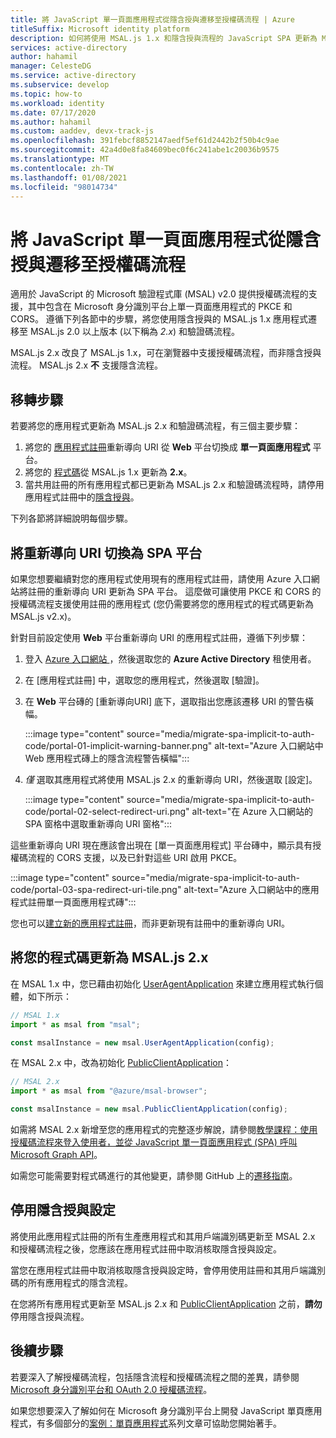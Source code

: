 ```yaml
---
title: 將 JavaScript 單一頁面應用程式從隱含授與遷移至授權碼流程 | Azure
titleSuffix: Microsoft identity platform
description: 如何將使用 MSAL.js 1.x 和隱含授與流程的 JavaScript SPA 更新為 MSAL.js 2.x 和使用 PKCE 和 CORS 支援的授權碼流程。
services: active-directory
author: hahamil
manager: CelesteDG
ms.service: active-directory
ms.subservice: develop
ms.topic: how-to
ms.workload: identity
ms.date: 07/17/2020
ms.author: hahamil
ms.custom: aaddev, devx-track-js
ms.openlocfilehash: 391febcf8852147aedf5ef61d2442b2f50b4c9ae
ms.sourcegitcommit: 42a4d0e8fa84609bec0f6c241abe1c20036b9575
ms.translationtype: MT
ms.contentlocale: zh-TW
ms.lasthandoff: 01/08/2021
ms.locfileid: "98014734"
---
```

# <a name="migrate-a-javascript-single-page-app-from-implicit-grant-to-auth-code-flow"></a>將 JavaScript 單一頁面應用程式從隱含授與遷移至授權碼流程

適用於 JavaScript 的 Microsoft 驗證程式庫 (MSAL) v2.0 提供授權碼流程的支援，其中包含在 Microsoft 身分識別平台上單一頁面應用程式的 PKCE 和 CORS。 遵循下列各節中的步驟，將您使用隱含授與的 MSAL.js 1.x 應用程式遷移至 MSAL.js 2.0 以上版本 (以下稱為 *2.x*) 和驗證碼流程。

MSAL.js 2.x 改良了 MSAL.js 1.x，可在瀏覽器中支援授權碼流程，而非隱含授與流程。 MSAL.js 2.x **不** 支援隱含流程。

## <a name="migration-steps"></a>移轉步驟

若要將您的應用程式更新為 MSAL.js 2.x 和驗證碼流程，有三個主要步驟：

1. 將您的 [應用程式註冊](#switch-redirect-uris-to-spa-platform)重新導向 URI 從 **Web** 平台切換成 **單一頁面應用程式** 平台。
1. 將您的 [程式碼](#switch-redirect-uris-to-spa-platform)從 MSAL.js 1.x 更新為 **2.x**。
1. 當共用註冊的所有應用程式都已更新為 MSAL.js 2.x 和驗證碼流程時，請停用應用程式註冊中的[隱含授與](#disable-implicit-grant-settings)。

下列各節將詳細說明每個步驟。

## <a name="switch-redirect-uris-to-spa-platform"></a>將重新導向 URI 切換為 SPA 平台

如果您想要繼續對您的應用程式使用現有的應用程式註冊，請使用 Azure 入口網站將註冊的重新導向 URI 更新為 SPA 平台。 這麼做可讓使用 PKCE 和 CORS 的授權碼流程支援使用註冊的應用程式 (您仍需要將您的應用程式的程式碼更新為 MSAL.js v2.x)。

針對目前設定使用 **Web** 平台重新導向 URI 的應用程式註冊，遵循下列步驟：

1. 登入 <a href="https://portal.azure.com/" target="_blank">Azure 入口網站 <span class="docon docon-navigate-external x-hidden-focus"></span></a> ，然後選取您的 **Azure Active Directory** 租使用者。
1. 在 [應用程式註冊] 中，選取您的應用程式，然後選取 [驗證]。
1. 在 **Web** 平台磚的 [重新導向URI] 底下，選取指出您應該遷移 URI 的警告橫幅。

    :::image type="content" source="media/migrate-spa-implicit-to-auth-code/portal-01-implicit-warning-banner.png" alt-text="Azure 入口網站中 Web 應用程式磚上的隱含流程警告橫幅":::
1. *僅* 選取其應用程式將使用 MSAL.js 2.x 的重新導向 URI，然後選取 [設定]。

    :::image type="content" source="media/migrate-spa-implicit-to-auth-code/portal-02-select-redirect-uri.png" alt-text="在 Azure 入口網站的 SPA 窗格中選取重新導向 URI 窗格":::

這些重新導向 URI 現在應該會出現在 [單一頁面應用程式] 平台磚中，顯示具有授權碼流程的 CORS 支援，以及已針對這些 URI 啟用 PKCE。

:::image type="content" source="media/migrate-spa-implicit-to-auth-code/portal-03-spa-redirect-uri-tile.png" alt-text="Azure 入口網站中的應用程式註冊單一頁面應用程式磚":::

您也可以[建立新的應用程式註冊](scenario-spa-app-registration.md)，而非更新現有註冊中的重新導向 URI。

## <a name="update-your-code-to-msaljs-2x"></a>將您的程式碼更新為 MSAL.js 2.x

在 MSAL 1.x 中，您已藉由初始化 [UserAgentApplication][msal-js-useragentapplication] 來建立應用程式執行個體，如下所示：

```javascript
// MSAL 1.x
import * as msal from "msal";

const msalInstance = new msal.UserAgentApplication(config);
```

在 MSAL 2.x 中，改為初始化 [PublicClientApplication][msal-js-publicclientapplication]：

```javascript
// MSAL 2.x
import * as msal from "@azure/msal-browser";

const msalInstance = new msal.PublicClientApplication(config);
```

如需將 MSAL 2.x 新增至您的應用程式的完整逐步解說，請參閱[教學課程：使用授權碼流程來登入使用者，並從 JavaScript 單一頁面應用程式 (SPA) 呼叫 Microsoft Graph API](tutorial-v2-javascript-auth-code.md)。

如需您可能需要對程式碼進行的其他變更，請參閱 GitHub 上的[遷移指南](https://github.com/AzureAD/microsoft-authentication-library-for-js/blob/dev/lib/msal-browser/docs/v1-migration.md)。

## <a name="disable-implicit-grant-settings"></a>停用隱含授與設定

將使用此應用程式註冊的所有生產應用程式和其用戶端識別碼更新至 MSAL 2.x 和授權碼流程之後，您應該在應用程式註冊中取消核取隱含授與設定。

當您在應用程式註冊中取消核取隱含授與設定時，會停用使用註冊和其用戶端識別碼的所有應用程式的隱含流程。

在您將所有應用程式更新至 MSAL.js 2.x 和 [PublicClientApplication][msal-js-publicclientapplication] 之前，**請勿** 停用隱含授與流程。

## <a name="next-steps"></a>後續步驟

若要深入了解授權碼流程，包括隱含流程和授權碼流程之間的差異，請參閱 [Microsoft 身分識別平台和 OAuth 2.0 授權碼流程](v2-oauth2-auth-code-flow.md)。

如果您想要深入了解如何在 Microsoft 身分識別平台上開發 JavaScript 單頁應用程式，有多個部分的[案例：單頁應用程式](scenario-spa-overview.md)系列文章可協助您開始著手。

<!-- LINKS - external -->
[msal-js-useragentapplication]: https://azuread.github.io/microsoft-authentication-library-for-js/ref/msal-core/modules/_useragentapplication_.html
[msal-js-publicclientapplication]: https://azuread.github.io/microsoft-authentication-library-for-js/ref/msal-browser/classes/_src_app_publicclientapplication_.publicclientapplication.html

